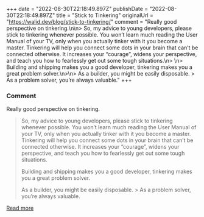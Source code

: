 +++
date = "2022-08-30T22:18:49.897Z"
publishDate = "2022-08-30T22:18:49.897Z"
title = "Stick to Tinkering"
originalUrl = "https://walid.dev/blog/stick-to-tinkering/"
comment = "Really good perspective on tinkering.\n\n> So, my advice to young developers, please stick to tinkering whenever possible. You won’t learn much reading the User Manual of your TV, only when you actually tinker with it you become a master. Tinkering will help you connect some dots in your brain that can’t be connected otherwise. It increases your “courage”, widens your perspective, and teach you how to fearlessly get out some tough situations.\n> \n> Building and shipping makes you a good developer, tinkering makes you a great problem solver.\n>\n> As a builder, you might be easily disposable. > As a problem solver, you’re always valuable."
+++

### Comment

Really good perspective on tinkering.

> So, my advice to young developers, please stick to tinkering whenever possible. You won’t learn much reading the User Manual of your TV, only when you actually tinker with it you become a master. Tinkering will help you connect some dots in your brain that can’t be connected otherwise. It increases your “courage”, widens your perspective, and teach you how to fearlessly get out some tough situations.
> 
> Building and shipping makes you a good developer, tinkering makes you a great problem solver.
>
> As a builder, you might be easily disposable. > As a problem solver, you’re always valuable.

[Read more](https://walid.dev/blog/stick-to-tinkering/)
